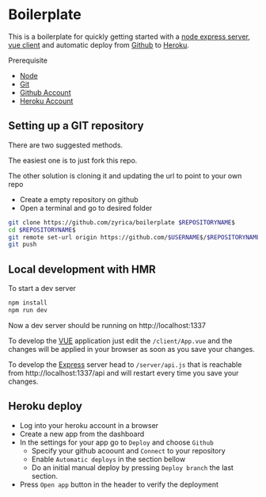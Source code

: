 # Boilerplate
This is a boilerplate for quickly getting started with a [node express server](https://expressjs.com/), [vue client](https://vuejs.org/) and automatic deploy from [Github](https://github.com/) to [Heroku](https://heroku.com/).

Prerequisite
- [Node](https://nodejs.org/en/)
- [Git](https://git-scm.com/downloads)
- [Github Account](https://www.heroku.com/)
- [Heroku Account](https://github.com/)

## Setting up a GIT repository
There are two suggested methods.

The easiest one is to just fork this repo.

The other solution is cloning it and updating the url to point to your own repo
- Create a empty repository on github
- Open a terminal and go to desired folder
```bash
git clone https://github.com/zyrica/boilerplate $REPOSITORYNAME$
cd $REPOSITORYNAME$
git remote set-url origin https://github.com/$USERNAME$/$REPOSITORYNAME$
git push
```

## Local development with HMR

To start a dev server
```bash
npm install
npm run dev
```

Now a dev server should be running on http://localhost:1337

To develop the [VUE](https://vuejs.org/) application just edit the `/client/App.vue` and the changes will be applied in your browser as soon as you save your changes.

To develop the [Express](https://expressjs.com/) server head to `/server/api.js` that is reachable from http://localhost:1337/api and will restart every time you save your changes.

## Heroku deploy
- Log into your heroku account in a browser
- Create a new app from the dashboard
- In the settings for your app go to `Deploy` and choose `Github`
  - Specify your github acoount and `Connect` to your repository
  - Enable `Automatic deploys` in the section bellow
  - Do an initial manual deploy by pressing `Deploy branch` the last section.
- Press `Open app` button in the header to verify the deployment
